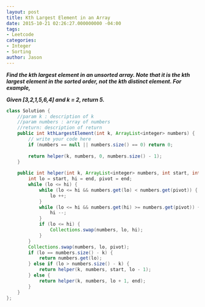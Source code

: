 ```yaml
---
layout: post
title: Kth Largest Element in an Array
date: 2015-10-21 02:26:27.000000000 -04:00
tags:
- Leetcode
categories:
- Integer
- Sorting
author: Jason
---
```

<p><strong><em>Find the kth largest element in an unsorted array. Note that it is the kth largest element in the sorted order, not the kth distinct element. For example,</p>

Given [3,2,1,5,6,4] and k = 2, return 5.</em></strong></p>

``` java
class Solution {
    //param k : description of k
    //param numbers : array of numbers
    //return: description of return
    public int kthLargestElement(int k, ArrayList<integer> numbers) {
        // write your code here
        if (numbers == null || numbers.size() == 0) return 0;
        
        return helper(k, numbers, 0, numbers.size() - 1);
    }
    
    public int helper(int k, ArrayList<integer> numbers, int start, int end) {
        int lo = start, hi = end, pivot = end;
        while (lo <= hi) {
            while (lo <= hi && numbers.get(lo) < numbers.get(pivot)) {
                lo ++;
            }
            while (lo <= hi && numbers.get(hi) >= numbers.get(pivot)) {
                hi --;
            }
            if (lo <= hi) {
                Collections.swap(numbers, lo, hi);
            }
        }
        Collections.swap(numbers, lo, pivot);
        if (lo == numbers.size() - k) {
            return numbers.get(lo);
        } else if (lo > numbers.size() - k) {
            return helper(k, numbers, start, lo - 1);
        } else {
            return helper(k, numbers, lo + 1, end);
        }
    }
};
```
